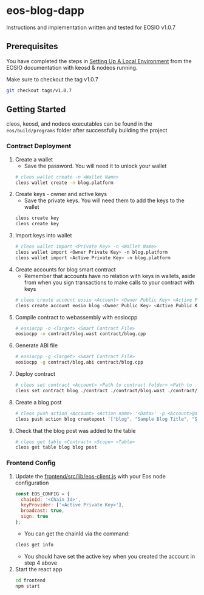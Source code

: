 # eos-blog-dapp

Instructions and implementation written and tested for EOSIO v1.0.7

## Prerequisites

You have completed the steps in [
Setting Up A Local Environment](https://github.com/EOSIO/eos/wiki/Local-Environment) from the EOSIO documentation with keosd & nodeos running.

Make sure to checkout the tag v1.0.7
```bash
git checkout tags/v1.0.7
```

## Getting Started

cleos, keosd, and nodeos executables can be found in the `eos/build/programs` folder after successfully building the project

### Contract Deployment

1.  Create a wallet
    * Save the password. You will need it to unlock your wallet
    ```bash
    # cleos wallet create -n <Wallet Name>
    cleos wallet create -n blog.platform
    ```
2.  Create keys - owner and active keys
    * Save the private keys. You will need them to add the keys to the wallet
    ```bash
    cleos create key
    cleos create key
    ```
3.  Import keys into wallet
    ```bash
    # cleos wallet import <Private Key> -n <Wallet Name>
    cleos wallet import <Owner Private Key> -n blog.platform
    cleos wallet import <Active Private Key> -n blog.platform
    ```
4.  Create accounts for blog smart contract
    * Remember that accounts have no relation with keys in wallets, aside from when you sign transactions to make calls to your contract with keys
    ```bash
    # cleos create account eosio <Account> <Owner Public Key> <Active Public Key>
    cleos create account eosio blog <Owner Public Key> <Active Public Key>
    ```
5.  Compile contract to webassembly with eosiocpp
    ```bash
    # eosiocpp -o <Target> <Smart Contract File>
    eosiocpp -o contract/blog.wast contract/blog.cpp
    ```
6.  Generate ABI file
    ```bash
    # eosiocpp -g <Target> <Smart Contract File>
    eosiocpp -g contract/blog.abi contract/blog.cpp
    ```
7.  Deploy contract
    ```bash
    # cleos set contract <Account> <Path to contract folder> <Path to .wast file> <Path to .abi file>
    cleos set contract blog ./contract ./contract/blog.wast ./contract/blog.abi
    ```
8.  Create a blog post
    ```bash
    # cleos push action <Account> <Action name> '<Data>' -p <Account>@active
    cleos push action blog createpost '["blog", "Sample Blog Title", "Sample blog content blah blah", "misc"]' -p blog@active
    ```
9.  Check that the blog post was added to the table
    ```bash
    # cleos get table <Contract> <Scope> <Table>
    cleos get table blog blog post
    ```

### Frontend Config

1.  Update the [frontend/src/lib/eos-client.js](https://github.com/TaraTritt/eos-blog-dapp/blob/master/frontend/src/lib/eos-client.js) with your Eos node configuration
    ```javascript
    const EOS_CONFIG = {
      chainId: '<Chain Id>',
      keyProvider: ['<Active Private Key>'],
      broadcast: true,
      sign: true
    };
    ```
    * You can get the chainId via the command:
    ```bash
    cleos get info
    ```
    * You should have set the active key when you created the account in step 4 above
2.  Start the react app
    ```bash
    cd frontend
    npm start
    ```

